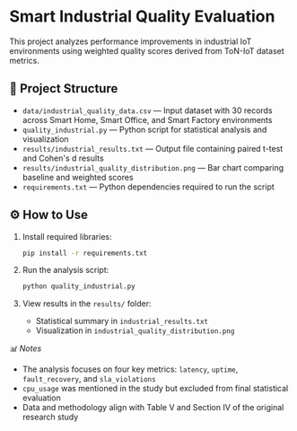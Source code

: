 # Smart Industrial Quality Evaluation

This project analyzes performance improvements in industrial IoT environments using weighted quality scores derived from ToN-IoT dataset metrics.

## 📁 Project Structure

- `data/industrial_quality_data.csv` — Input dataset with 30 records across Smart Home, Smart Office, and Smart Factory environments
- `quality_industrial.py` — Python script for statistical analysis and visualization
- `results/industrial_results.txt` — Output file containing paired t-test and Cohen's d results
- `results/industrial_quality_distribution.png` — Bar chart comparing baseline and weighted scores
- `requirements.txt` — Python dependencies required to run the script

## ⚙️ How to Use

1. Install required libraries:
   ```bash
   pip install -r requirements.txt
   ```

2. Run the analysis script:
   ```bash
   python quality_industrial.py
   ```

3. View results in the `results/` folder:
   - Statistical summary in `industrial_results.txt`
   - Visualization in `industrial_quality_distribution.png`

*📊 Notes*

- The analysis focuses on four key metrics: `latency`, `uptime`, `fault_recovery`, and `sla_violations`
- `cpu_usage` was mentioned in the study but excluded from final statistical evaluation
- Data and methodology align with Table V and Section IV of the original research study
